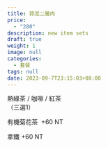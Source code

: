 ```yaml
---
title: 蒜泥二層肉
price:
  - "280"
description: new item sets
draft: true
weight: 1
image: null
categories:
  - 套餐
tags: null
date: 2023-09-7T23:15:03+08:00
---
```


  熱綠茶 / 咖啡 / 紅茶   
  （三選1）

  有機菊花茶  +60  NT

  拿鐵 +60  NT
